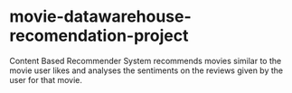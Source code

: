 # movie-datawarehouse-recomendation-project
Content Based Recommender System recommends movies similar to the movie user likes and analyses the sentiments on the reviews given by the user for that movie.
